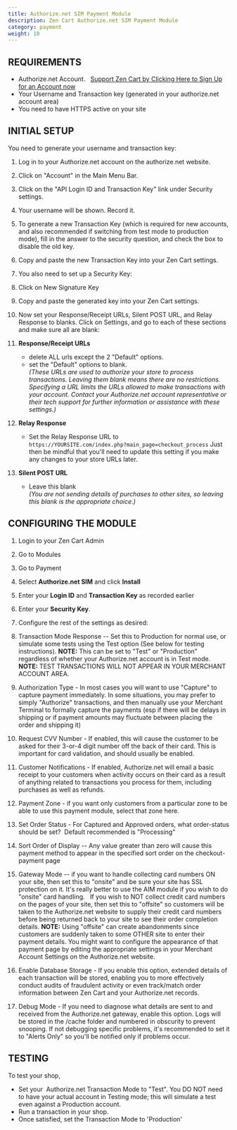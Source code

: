 ```yaml
---
title: Authorize.net SIM Payment Module
description: Zen Cart Authorize.net SIM Payment Module
category: payment
weight: 10
---
```


## REQUIREMENTS

*   Authorize.net Account.   [Support Zen Cart by Clicking Here to Sign Up for an Account now](http://reseller.authorize.net/application.asp?id=131345)
*   Your Username and Transaction key (generated in your authorize.net account area)
*   You need to have HTTPS active on your site  

## INITIAL SETUP

You need to generate your username and transaction key:  

1.  Log in to your Authorize.net account on the authorize.net website.  

2.  Click on "Account" in the Main Menu Bar.
3.  Click on the "API Login ID and Transaction Key" link under Security settings.
4.  Your username will be shown. Record it.  

5.  To generate a new Transaction Key (which is required for new accounts, and also recommended if switching from test mode to production mode), fill in the answer to the security question, and check the box to disable the old key.
6.  Copy and paste the new Transaction Key into your Zen Cart settings.  

7.  You also need to set up a Security Key:

1.  Click on New Signature Key
2.  Copy and paste the generated key into your Zen Cart settings.  

9.  Now set your Response/Receipt URLs, Silent POST URL, and Relay Response to blanks. Click on Settings, and go to each of these sections and make sure all are blank:

1.  **Response/Receipt URLs**  
    - delete ALL urls except the 2 "Default" options.  
    - set the "Default" options to blank.  
    _(These URLs are used to authorize your store to process transactions. Leaving them blank means there are no restrictions. Specifying a URL limits the URLs allowed to make transactions with your account. Contact your Authorize.net account representative or their tech support for further information or assistance with these settings.)_
2.  **Relay Response**  
    - Set the Relay Response URL to  
    `https://YOURSITE.com/index.php?main_page=checkout_process`
    Just then be mindful that you'll need to update this setting if you make any changes to your store URLs later.
3.  **Silent POST URL**  
    - Leave this blank  
    _(You are not sending details of purchases to other sites, so leaving this blank is the appropriate choice.)_

## CONFIGURING THE MODULE

1.  Login to your Zen Cart Admin
2.  Go to Modules 
3.  Go to Payment 
4.  Select **Authorize.net SIM** and click **Install**
5.  Enter your **Login ID** and **Transaction Key** as recorded earlier
6.  Enter your **Security Key**.  

7.  Configure the rest of the settings as desired:

1.  Transaction Mode Response -- Set this to Production for normal use, or simulate some tests using the Test option (See below for testing instructions). **NOTE:** This can be set to "Test" or "Production" regardless of whether your Authorize.net account is in Test mode. **NOTE:** TEST TRANSACTIONS WILL NOT APPEAR IN YOUR MERCHANT ACCOUNT AREA.  

2.  Authorization Type - In most cases you will want to use "Capture" to capture payment immediately. In some situations, you may prefer to simply "Authorize" transactions, and then manually use your Merchant Terminal to formally capture the payments (esp if there will be delays in shipping or if payment amounts may fluctuate between placing the order and shipping it)
3.  Request CVV Number - If enabled, this will cause the customer to be asked for their 3-or-4 digit number off the back of their card. This is important for card validation, and should usually be enabled.
4.  Customer Notifications - If enabled, Authorize.net will email a basic receipt to your customers when activity occurs on their card as a result of anything related to transactions you process for them, including purchases as well as refunds.
5.  Payment Zone - if you want only customers from a particular zone to be able to use this payment module, select that zone here.
6.  Set Order Status - For Captured and Approved orders, what order-status should be set?  Default recommended is "Processing"
7.  Sort Order of Display -- Any value greater than zero will cause this payment method to appear in the specified sort order on the checkout-payment page
8.  Gateway Mode -- if you want to handle collecting card numbers ON your site, then set this to "onsite" and be sure your site has SSL protection on it. It's really better to use the AIM module if you wish to do "onsite" card handling.   If you wish to NOT collect credit card numbers on the pages of your site, then set this to "offsite" so customers will be taken to the Authorize.net website to supply their credit card numbers before being returned back to your site to see their order completion details. **NOTE:** Using "offsite" can create abandonments since customers are suddenly taken to some OTHER site to enter their payment details. You might want to configure the appearance of that payment page by editing the appropriate settings in your Merchant Account Settings on the Authorize.net website.
9.  Enable Database Storage - If you enable this option, extended details of each transaction will be stored, enabling you to more effectively conduct audits of fraudulent activity or even track/match order information between Zen Cart and your Authorize.net records.
10.  Debug Mode - If you need to diagnose what details are sent to and received from the Authorize.net gateway, enable this option. Logs will be stored in the /cache folder and numbered in obscurity to prevent snooping. If not debugging specific problems, it's recommended to set it to "Alerts Only" so you'll be notified only if problems occur.  

## TESTING

To test your shop, 

- Set your  Authorize.net Transaction Mode to "Test". You DO NOT need to have your actual account in Testing mode; this will simulate a test even against a Production account.  
- Run a transaction in your shop.   
- Once satisfied, set the Transaction Mode to 'Production'  

